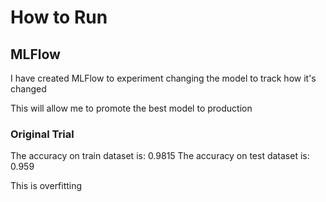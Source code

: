 # How to Run



## MLFlow

I have created MLFlow to experiment changing the model to track how it's changed

This will allow me to promote the best model to production

### Original Trial

The accuracy on train dataset is:  0.9815
The accuracy on test dataset is:  0.959

This is overfitting